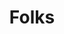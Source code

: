 ---
pid: FS3
title: Folks
location_transcription: Spring Garden +11th
zipcode: '19123'
outside_phl: 
neighborhood: Northern Liberties,Loft District
age: '24'
age_range: 20-29
instagram: 
image_file_name: FS_3.jpg
proposal_transcription: Normal Folks Doing Normal Things
topic: Inclusivity,Philadelphia
topic_summary: 0, 0
type: Other No Form
keywords_other: 
credit: Liam Fleccing
image_labels: 
twitter: 
facebook: 
permalink: "/monuments/fs3/"
layout: item-page
---